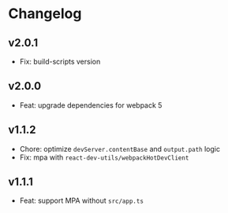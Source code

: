 # Changelog

## v2.0.1

- Fix: build-scripts version

## v2.0.0

- Feat: upgrade dependencies for webpack 5

## v1.1.2

- Chore: optimize `devServer.contentBase` and `output.path` logic
- Fix: mpa with `react-dev-utils/webpackHotDevClient`

## v1.1.1

- Feat: support MPA without `src/app.ts`

